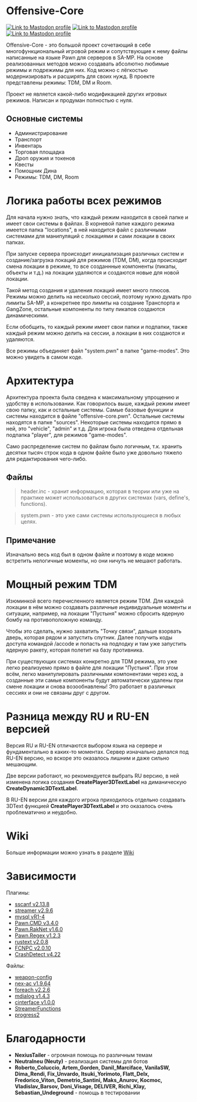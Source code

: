 # Offensive-Core
[![Link to Mastodon profile](https://img.shields.io/badge/Version-1.0.0-blue?style=for-the-badge)](https://github.com/NikitaFoxze/Offensive-Core)
[![Link to Mastodon profile](https://img.shields.io/badge/Language-Pawn-red?style=for-the-badge)](https://github.com/NikitaFoxze/Offensive-Core)
[![Link to Mastodon profile](https://img.shields.io/badge/Saves-MySQL-purple?style=for-the-badge)](https://github.com/NikitaFoxze/Offensive-Core)

Offensive-Core - это большой проект сочетающий в себе многофункциональный игровой режим и сопутствующие 
к нему файлы написанные на языке Pawn для серверов в SA-MP. 
На основе реализованных методов можно создавать абсолютно любимые режимы и подрежимы для них. 
Код можно с лёгкостью модернизировать и расширять для своих нужд. В проекте представлены режимы: TDM, DM и Room.

Проект не является какой-либо модификацией других игровых режимов. 
Написан и продуман полностью с нуля.

## Основные системы
- Администрирование
- Транспорт
- Инвентарь
- Торговая площадка
- Дроп оружия и токенов
- Квесты
- Помощник Дина
- Режимы: TDM, DM, Room

# Логика работы всех режимов
Для начала нужно знать, что каждый режим находится в своей папке и имеет свои системы в файлах. 
В корневой папке каждого режима имеется папка "locations", в ней находится файл с различными системами для манипуляций 
с локациями и сами локации в своих папках. 

При запуске сервера происходит инициализация различных систем и создание/загрузка локаций для режимов (TDM, DM), 
когда происходит смена локации в режиме, то все созданнные компоненты (пикапы, объекты и т.д.) на локации удаляются 
и создаются новые для новой локации.

Такой метод создания и удаления локаций имеет много плюсов. 
Режимы можно делить на несколько сессий, поэтому нужно думать про лимиты SA-MP, 
а конкретнее про лимиты на создание Транспорта и GangZone, остальные компоненты 
по типу пикапов создаются динамическими.

Если обобщить, то каждый режим имеет свои папки и подпапки, 
также каждый режим можно делить на сессии, 
а локации в них создаются и удаляются.

Все режимы объединяет файл "system.pwn" в папке "game-modes". Это можно увидеть в самом коде.

# Архитектура
Архитектура проекта была сведена к максимальному упрощению и удобству в использовании. 
Как говорилось выше, каждый режим имеет свою папку, как и остальные системы. 
Самые базовые функции и системы находится в файле "offensive-core.pwn". 
Остальные системы находятся в папке "sources". Некоторые системы находится прямо в ней, это "vehicle", "admin" и т.д. 
Для игрока была отведена отдельная подпапка "player", для режимов "game-modes". 

Само распределение систем по файлам было логичным, т.к. хранить десятки тысяч строк кода в одном файле было уже 
довольно тяжело для редактирования чего-либо.

## Файлы
> header.inc - хранит информацию, которая в теории или уже на практике может использоваться в других системах (vars, define's, functions).

> system.pwn - это уже сами системы использующиеся в любых целях.

## Примечание
Изначально весь код был в одном файле и поэтому в коде можно встретить нелогичные моменты, но они ничуть не мешают работать.

# Мощный режим TDM
Изюминкой всего перечисленного является режим TDM. 
Для каждой локации в нём можно создавать различные индивидуальные моменты и ситуации, например, 
на локации "Пустыня" можно сбросить ядерную бомбу на противоположную команду. 

Чтобы это сделать, нужно захватить "Точку связи", дальше взорвать дверь, которая рядом и запустить спутник. 
Далее получить коды доступа командой /accode и попасть на подлодку и там уже запустить ядерную ракету, которая полетит на базу противника. 

При существующих системах конкретно для TDM режима, это уже легко реализуемо прямо в файле для локации "Пустыня". 
При этом всём, легко манипулировать различными компонентами через код, 
а созданные эти самые компоненты будут автоматически удалены при смене локации и снова возообнавлены! 
Это работает в различных сессиях и они не связаны друг с другом.

# Разница между RU и RU-EN версией
Версия RU и RU-EN отличаются выбором языка на сервере и фундаментально в каких-то моментах. 
Сервер изначально делался под RU-EN версию, 
но вскоре это оказалось лишним и даже сильно мешающим.

Две версии работают, но рекомендуется выбрать RU версию, в ней изменена логика 
создания **CreatePlayer3DTextLabel** на диманическую **CreateDynamic3DTextLabel**.

В RU-EN версии для каждого игрока приходилось отдельно создавать 3DText функцией **CreatePlayer3DTextLabel** 
и это оказалось очень проблематично и неудобно.

# Wiki
Больше информации можно узнать в разделе [Wiki](https://github.com/NikitaFoxze/Offensive-Core/wiki)

# Зависимости
Плагины:
- [sscanf v2.13.8](https://github.com/Y-Less/sscanf)
- [streamer v2.9.6](https://github.com/samp-incognito/samp-streamer-plugin)
- [mysql vR1-4](https://github.com/pBlueG/SA-MP-MySQL)
- [Pawn.CMD v3.4.0](https://github.com/katursis/Pawn.CMD)
- [Pawn.RakNet v1.6.0](https://github.com/katursis/Pawn.RakNet)
- [Pawn.Regex v1.2.3](https://github.com/katursis/Pawn.Regex)
- [rustext v2.0.8](https://github.com/ziggi/rustext)
- [FCNPC v2.0.10](https://github.com/ziggi/FCNPC)
- [CrashDetect v4.22](https://github.com/Zeex/samp-plugin-crashdetect)

Файлы:
- [weapon-config](https://github.com/oscar-broman/samp-weapon-config)
- [nex-ac v1.9.64](https://github.com/NexiusTailer/Nex-AC)
- [foreach v2.2.6](https://github.com/Open-GTO/foreach)
- [mdialog v1.4.3](https://github.com/Open-GTO/mdialog)
- [cinterface v1.0.0](https://github.com/NikitaFoxze/cinterface)
- [StreamerFunctions](https://github.com/AbyssMorgan/SAMP/blob/main/Libs/StreamerFunction/StreamerFunction.inc)
- [progress2](https://github.com/Southclaws/progress2)

# Благодарности
- **NexiusTailer** - огромная помощь по различным темам
- **Neutralneu (Neuty)** - реализация системы для ботов
- **Roberto_Coluccio, Artem_Gorden, Danil_Marciface, VanilaSW, Dima_Rendi, Fix_Unvardo, Itsuki_Yorimoto, Flatt_Delx,
Fredorico_Viton, Demetrio_Santini, Maks_Anurov, Kocmoc, Vladislav_Barsov, Doni_Visage, DELIVER, Richi_Klay, Sebastian_Undeground** - помощь в тестировании
